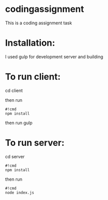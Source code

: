 # codingassignment

This is a coding assignment task

# Installation:

I used gulp for development server and building

# To run client:

cd client

then run 

```
#!cmd
npm install
```

then run gulp

# To run server:

cd server

```
#!cmd
npm install
```

then run 

```
#!cmd
node index.js
```